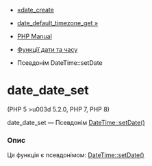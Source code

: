 - [«date_create](function.date-create.md)
- [date_default_timezone_get »](function.date-default-timezone-get.md)

- [PHP Manual](index.md)
- [Функції дати та часу](ref.datetime.md)
- Псевдонім DateTime::setDate

# date_date_set

(PHP 5 \>u003d 5.2.0, PHP 7, PHP 8)

date_date_set — Псевдонім [DateTime::setDate()](datetime.setdate.md)

### Опис

Ця функція є псевдонімом:
[DateTime::setDate()](datetime.setdate.md)
